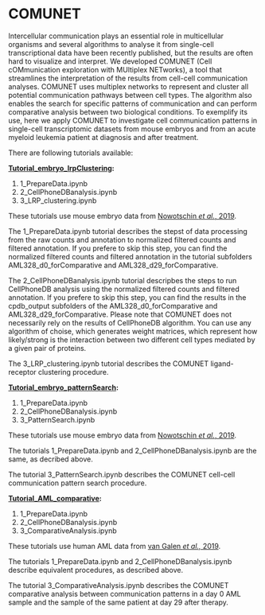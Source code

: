 # COMUNET

Intercellular communication plays an essential role in multicellular organisms and several algorithms to analyse it from single-cell transcriptional data have been recently published, but the results are often hard to visualize and interpret. 
We developed COMUNET (Cell cOMmunication exploration with MUltiplex NETworks), a tool that streamlines the interpretation of the results from cell-cell communication analyses. 
COMUNET uses multiplex networks to represent and cluster all potential communication pathways between cell types. The algorithm also enables the search for specific patterns of communication and can perform comparative analysis between two biological conditions. To exemplify its use, here we apply COMUNET to investigate cell communication patterns in single-cell transcriptomic datasets from mouse embryos and from an acute myeloid leukemia patient at diagnosis and after treatment. 

There are following tutorials available:

**[Tutorial_embryo_lrpClustering](https://github.com/ScialdoneLab/COMUNET/tree/COUMNET-dev/Tutorials/Tutorial_embryo_lrpClustering):**
1. 1_PrepareData.ipynb
2. 2_CellPhoneDBanalysis.ipynb
3. 3_LRP_clustering.ipynb

These tutorials use mouse embryo data from [Nowotschin *et al.*, 2019](https://www.nature.com/articles/s41586-019-1127-1).

The 1_PrepareData.ipynb tutorial describes the stepst of data processing from the raw counts and annotation to normalized filtered counts and filtered annotation. If you prefere to skip this step, you can find the normalized filtered counts and filtered annotation in the tutorial subfolders AML328_d0_forComparative and AML328_d29_forComparative.

The 2_CellPhoneDBanalysis.ipynb tutorial descripbes the steps to run CellPhoneDB analysis using the normalized filtered counts and filtered annotation. If you prefere to skip this step, you can find the results in the cpdb_output subfolders of the AML328_d0_forComparative and AML328_d29_forComparative. Please note that COMUNET does not necessarily rely on the results of CellPhoneDB algorithm. You can use any algorithm of choise, which generates weight matrices, which represent how likely/strong is the interaction between two different cell types mediated by a given pair of proteins. 

The 3_LRP_clustering.ipynb tutorial describes the COMUNET ligand-receptor clustering procedure.

**[Tutorial_embryo_patternSearch](https://github.com/ScialdoneLab/COMUNET/tree/COUMNET-dev/Tutorials/Tutorial_embryo_patternSearch):**
1. 1_PrepareData.ipynb
2. 2_CellPhoneDBanalysis.ipynb
3. 3_PatternSearch.ipynb

These tutorials use mouse embryo data from [Nowotschin *et al.*, 2019](https://www.nature.com/articles/s41586-019-1127-1).

The tutorials 1_PrepareData.ipynb and 2_CellPhoneDBanalysis.ipynb are the same, as decribed above.

The tutorial 3_PatternSearch.ipynb describes the COMUNET cell-cell communication pattern search procedure.

**[Tutorial_AML_comparative](https://github.com/ScialdoneLab/COMUNET/tree/COUMNET-dev/Tutorials/Tutorial_AML_comparative):**
1. 1_PrepareData.ipynb
2. 2_CellPhoneDBanalysis.ipynb
3. 3_ComparativeAnalysis.ipynb

These tutorials use human AML data from [van Galen *et al.,* 2019](https://doi.org/10.1016/j.cell.2019.01.031).

The tutorials 1_PrepareData.ipynb and 2_CellPhoneDBanalysis.ipynb describe equivalent procedures, as described above.

The tutorial 3_ComparativeAnalysis.ipynb describes the COMUNET comparative analysis between communication patterns in a day 0 AML sample and the sample of the same patient at day 29 after therapy.
